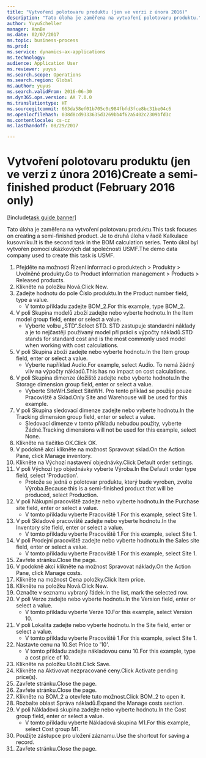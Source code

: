 ```yaml
--- 
title: "Vytvoření polotovaru produktu (jen ve verzi z února 2016)"
description: "Tato úloha je zaměřena na vytvoření polotovaru produktu."
author: YuyuScheller
manager: AnnBe
ms.date: 02/07/2017
ms.topic: business-process
ms.prod: 
ms.service: dynamics-ax-applications
ms.technology: 
audience: Application User
ms.reviewer: yuyus
ms.search.scope: Operations
ms.search.region: Global
ms.author: yuyus
ms.search.validFrom: 2016-06-30
ms.dyn365.ops.version: AX 7.0.0
ms.translationtype: HT
ms.sourcegitcommit: 663da58ef01b705c0c984fbfd3fce8bc31be04c6
ms.openlocfilehash: 038d8cd9333635d3269bb4f62a5402c2309bfd3c
ms.contentlocale: cs-cz
ms.lasthandoff: 08/29/2017

---
```

# <a name="create-a-semi-finished-product-february-2016-only"></a><span data-ttu-id="14569-103">Vytvoření polotovaru produktu (jen ve verzi z února 2016)</span><span class="sxs-lookup"><span data-stu-id="14569-103">Create a semi-finished product (February 2016 only)</span></span>

[!include[task guide banner](../../includes/task-guide-banner.md)]

<span data-ttu-id="14569-104">Tato úloha je zaměřena na vytvoření polotovaru produktu.</span><span class="sxs-lookup"><span data-stu-id="14569-104">This task focuses on creating a semi-finished product.</span></span> <span data-ttu-id="14569-105">Je to druhá úloha v řadě Kalkulace kusovníku.</span><span class="sxs-lookup"><span data-stu-id="14569-105">It is the second task in the BOM calculation series.</span></span> <span data-ttu-id="14569-106">Tento úkol byl vytvořen pomocí ukázkových dat společnosti USMF.</span><span class="sxs-lookup"><span data-stu-id="14569-106">The demo data company used to create this task is USMF.</span></span>

1. <span data-ttu-id="14569-107">Přejděte na možnosti Řízení informací o produktech > Produkty > Uvolněné produkty.</span><span class="sxs-lookup"><span data-stu-id="14569-107">Go to Product information management > Products > Released products.</span></span>
2. <span data-ttu-id="14569-108">Klikněte na položku Nová.</span><span class="sxs-lookup"><span data-stu-id="14569-108">Click New.</span></span>
3. <span data-ttu-id="14569-109">Zadejte hodnotu do pole Číslo produktu.</span><span class="sxs-lookup"><span data-stu-id="14569-109">In the Product number field, type a value.</span></span>
    * <span data-ttu-id="14569-110">V tomto příkladu zadejte BOM_2.</span><span class="sxs-lookup"><span data-stu-id="14569-110">For this example, type BOM_2.</span></span>  
4. <span data-ttu-id="14569-111">V poli Skupina modelů zboží zadejte nebo vyberte hodnotu.</span><span class="sxs-lookup"><span data-stu-id="14569-111">In the Item model group field, enter or select a value.</span></span>
    * <span data-ttu-id="14569-112">Vyberte volbu „STD“.</span><span class="sxs-lookup"><span data-stu-id="14569-112">Select STD.</span></span> <span data-ttu-id="14569-113">STD zastupuje standardní náklady a je to nejčastěji používaný model při práci s výpočty nákladů.</span><span class="sxs-lookup"><span data-stu-id="14569-113">STD stands for standard cost and is the most commonly used model when working with cost calculations.</span></span>  
5. <span data-ttu-id="14569-114">V poli Skupina zboží zadejte nebo vyberte hodnotu.</span><span class="sxs-lookup"><span data-stu-id="14569-114">In the Item group field, enter or select a value.</span></span>
    * <span data-ttu-id="14569-115">Vyberte například Audio.</span><span class="sxs-lookup"><span data-stu-id="14569-115">For example, select Audio.</span></span> <span data-ttu-id="14569-116">To nemá žádný vliv na výpočty nákladů.</span><span class="sxs-lookup"><span data-stu-id="14569-116">This has no impact on cost calculations.</span></span>  
6. <span data-ttu-id="14569-117">V poli Skupina dimenze úložiště zadejte nebo vyberte hodnotu.</span><span class="sxs-lookup"><span data-stu-id="14569-117">In the Storage dimension group field, enter or select a value.</span></span>
    * <span data-ttu-id="14569-118">Vyberte SiteWH.</span><span class="sxs-lookup"><span data-stu-id="14569-118">Select SiteWH.</span></span> <span data-ttu-id="14569-119">Pro tento příklad se použije pouze Pracoviště a Sklad.</span><span class="sxs-lookup"><span data-stu-id="14569-119">Only Site and Warehouse will be used for this example.</span></span>  
7. <span data-ttu-id="14569-120">V poli Skupina sledovací dimenze zadejte nebo vyberte hodnotu.</span><span class="sxs-lookup"><span data-stu-id="14569-120">In the Tracking dimension group field, enter or select a value.</span></span>
    * <span data-ttu-id="14569-121">Sledovací dimenze v tomto příkladu nebudou použity, vyberte Žádné.</span><span class="sxs-lookup"><span data-stu-id="14569-121">Tracking dimensions will not be used for this example, select None.</span></span>  
8. <span data-ttu-id="14569-122">Klikněte na tlačítko OK.</span><span class="sxs-lookup"><span data-stu-id="14569-122">Click OK.</span></span>
9. <span data-ttu-id="14569-123">V podokně akcí klikněte na možnost Spravovat sklad.</span><span class="sxs-lookup"><span data-stu-id="14569-123">On the Action Pane, click Manage inventory.</span></span>
10. <span data-ttu-id="14569-124">Klikněte na Výchozí nastavení objednávky.</span><span class="sxs-lookup"><span data-stu-id="14569-124">Click Default order settings.</span></span>
11. <span data-ttu-id="14569-125">V poli Výchozí typ objednávky vyberte Výroba.</span><span class="sxs-lookup"><span data-stu-id="14569-125">In the Default order type field, select 'Production'.</span></span>
    * <span data-ttu-id="14569-126">Protože se jedná o polotovar produktu, který bude vyroben, zvolte Výroba.</span><span class="sxs-lookup"><span data-stu-id="14569-126">Because this is a semi-finished product that will be produced, select Production.</span></span>  
12. <span data-ttu-id="14569-127">V poli Nákupní pracoviště zadejte nebo vyberte hodnotu.</span><span class="sxs-lookup"><span data-stu-id="14569-127">In the Purchase site field, enter or select a value.</span></span>
    * <span data-ttu-id="14569-128">V tomto příkladu vyberte Pracoviště 1.</span><span class="sxs-lookup"><span data-stu-id="14569-128">For this example, select Site 1.</span></span>  
13. <span data-ttu-id="14569-129">V poli Skladové pracoviště zadejte nebo vyberte hodnotu.</span><span class="sxs-lookup"><span data-stu-id="14569-129">In the Inventory site field, enter or select a value.</span></span>
    * <span data-ttu-id="14569-130">V tomto příkladu vyberte Pracoviště 1.</span><span class="sxs-lookup"><span data-stu-id="14569-130">For this example, select Site 1.</span></span>  
14. <span data-ttu-id="14569-131">V poli Prodejní pracoviště zadejte nebo vyberte hodnotu.</span><span class="sxs-lookup"><span data-stu-id="14569-131">In the Sales site field, enter or select a value.</span></span>
    * <span data-ttu-id="14569-132">V tomto příkladu vyberte Pracoviště 1.</span><span class="sxs-lookup"><span data-stu-id="14569-132">For this example, select Site 1.</span></span>  
15. <span data-ttu-id="14569-133">Zavřete stránku.</span><span class="sxs-lookup"><span data-stu-id="14569-133">Close the page.</span></span>
16. <span data-ttu-id="14569-134">V podokně akcí klikněte na možnost Spravovat náklady.</span><span class="sxs-lookup"><span data-stu-id="14569-134">On the Action Pane, click Manage costs.</span></span>
17. <span data-ttu-id="14569-135">Klikněte na možnost Cena položky.</span><span class="sxs-lookup"><span data-stu-id="14569-135">Click Item price.</span></span>
18. <span data-ttu-id="14569-136">Klikněte na položku Nová.</span><span class="sxs-lookup"><span data-stu-id="14569-136">Click New.</span></span>
19. <span data-ttu-id="14569-137">Označte v seznamu vybraný řádek.</span><span class="sxs-lookup"><span data-stu-id="14569-137">In the list, mark the selected row.</span></span>
20. <span data-ttu-id="14569-138">V poli Verze zadejte nebo vyberte hodnotu.</span><span class="sxs-lookup"><span data-stu-id="14569-138">In the Version field, enter or select a value.</span></span>
    * <span data-ttu-id="14569-139">V tomto příkladu vyberte Verze 10.</span><span class="sxs-lookup"><span data-stu-id="14569-139">For this example, select Version 10.</span></span>  
21. <span data-ttu-id="14569-140">V poli Lokalita zadejte nebo vyberte hodnotu.</span><span class="sxs-lookup"><span data-stu-id="14569-140">In the Site field, enter or select a value.</span></span>
    * <span data-ttu-id="14569-141">V tomto příkladu vyberte Pracoviště 1.</span><span class="sxs-lookup"><span data-stu-id="14569-141">For this example, select Site 1.</span></span>  
22. <span data-ttu-id="14569-142">Nastavte cenu na 10.</span><span class="sxs-lookup"><span data-stu-id="14569-142">Set Price to '10'.</span></span>
    * <span data-ttu-id="14569-143">V tomto příkladu zadejte nákladovou cenu 10.</span><span class="sxs-lookup"><span data-stu-id="14569-143">For this example, type a cost price of 10.</span></span>  
23. <span data-ttu-id="14569-144">Klikněte na položku Uložit.</span><span class="sxs-lookup"><span data-stu-id="14569-144">Click Save.</span></span>
24. <span data-ttu-id="14569-145">Klikněte na Aktivovat nezpracované ceny.</span><span class="sxs-lookup"><span data-stu-id="14569-145">Click Activate pending price(s).</span></span>
25. <span data-ttu-id="14569-146">Zavřete stránku.</span><span class="sxs-lookup"><span data-stu-id="14569-146">Close the page.</span></span>
26. <span data-ttu-id="14569-147">Zavřete stránku.</span><span class="sxs-lookup"><span data-stu-id="14569-147">Close the page.</span></span>
27. <span data-ttu-id="14569-148">Klikněte na BOM_2 a otevřete tuto možnost.</span><span class="sxs-lookup"><span data-stu-id="14569-148">Click BOM_2 to open it.</span></span>
28. <span data-ttu-id="14569-149">Rozbalte oblast Správa nákladů.</span><span class="sxs-lookup"><span data-stu-id="14569-149">Expand the Manage costs section.</span></span>
29. <span data-ttu-id="14569-150">V poli Nákladová skupina zadejte nebo vyberte hodnotu.</span><span class="sxs-lookup"><span data-stu-id="14569-150">In the Cost group field, enter or select a value.</span></span>
    * <span data-ttu-id="14569-151">V tomto příkladu vyberte Nákladová skupina M1.</span><span class="sxs-lookup"><span data-stu-id="14569-151">For this example, select Cost group M1.</span></span>  
30. <span data-ttu-id="14569-152">Použijte zástupce pro uložení záznamu.</span><span class="sxs-lookup"><span data-stu-id="14569-152">Use the shortcut for saving a record.</span></span>
31. <span data-ttu-id="14569-153">Zavřete stránku.</span><span class="sxs-lookup"><span data-stu-id="14569-153">Close the page.</span></span>


